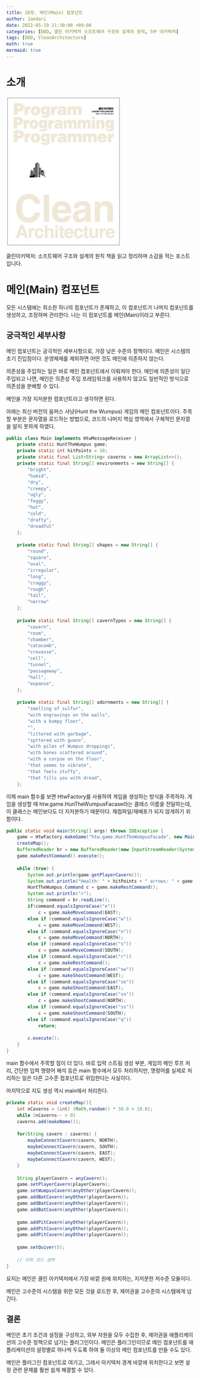 ```yaml
---
title: 26장. 메인(Main) 컴포넌트
author: Jandari
date: 2022-05-19 21:30:00 +09:00
categories: [DDD, 클린 아키텍처 소프트웨어 구조와 설계의 원칙, 5부 아키텍처]
tags: [DDD, CleanArchitecture]
math: true
mermaid: true
---
```


# 소개

![image](/assets/img/post/2022-05-19-PPPCleanArchitecture_ch26/1.jpg)

클린아키텍처: 소프트웨어 구조와 설계의 원칙 책을 읽고 정리하며 소감을 적는 포스트입니다.

# 메인(Main) 컴포넌트

모든 시스템에는 최소한 하나의 컴포넌트가 존재하고, 이 컴포넌트가 나머지 컴포넌트를 생성하고, 조정하며 관리한다. 나는 이 컴포넌트를 메인(Main)이라고 부른다.

## 궁극적인 세부사항

메인 컴포넌트는 궁극적인 세부사항으로, 가장 낮은 수준의 정책이다. 메인은 시스템의 초기 진입점이다. 운영체제를 제외하면 어떤 것도 메인에 의존하지 않는다. 

의존성을 주입하는 일은 바로 메인 컴포넌트에서 이뤄져야 한다. 메인에 의존성이 일단 주입되고 나면, 메인은 의존성 주입 프레임워크를 사용하지 않고도 일반적인 방식으로 의존성을 분배할 수 있다.

메인을 가장 지저분한 컴포넌트라고 생각하면 된다.

아래는 최신 버전의 움퍼스 사냥(Hunt the Wumpus) 게임의 메인 컴포넌트이다. 주목할 부분은 문자열을 로드하는 방법으로, 코드의 나머지 핵심 영역에서 구체적인 문자열을 알지 못하게 하였다.

```java
public class Main implements HtwMessageReceiver {
    private static HuntTheWumpus game;
    private static int hitPoints = 10;
    private static final List<String> caverns = new ArrayList<>();
    private static final String[] environments = new String[] {
        "bright",
        "humid",
        "dry",
        "creepy",
        "ugly",
        "foggy",
        "hot",
        "cold",
        "drafty",
        "dreadful"
    };

    private static final String[] shapes = new String[] {
        "round",
        "square",
        "oval",
        "irregular",
        "long",
        "craggy",
        "rough",
        "tail",
        "narrow"
    };

    private static final String[] cavernTypes = new String[] {
        "cavern",
        "room",
        "chamber",
        "catacomb",
        "crevasse",
        "cell",
        "tunnel",
        "passageway",
        "hall",
        "expanse",
    };

    private static final String[] adornments = new String[] {
        "smelling of sulfur",
        "with engravings on the walls",
        "with a bumpy floor",
        "",
        "littered with garbage",
        "spttered with guano",
        "with piles of Wumpus droppings",
        "with bones scattered around",
        "with a corpse on the floor",
        "that seems to vibrate",
        "that feels stuffy",
        "that fills you with dread",
    };
```


이제 main 함수를 보면 HtwFactory를 사용하여 게임을 생성하는 방식을 주목하자. 게임을 생성할 때 htw.game.HunTheWumpusFacase라는 클래스 이름을 전달하는데, 이 클래스는 메인보다도 더 지저분하기 때문이다. 재컴파일/재배포가 되지 않게하기 위함이다.

```java
public static void main(String[] args) throws IOException {
    game = HtwFactory.makeGame("htw.game.HuntTheWumpusFacade", new Main());
    createMap();
    BufferedReader br = new BufferedReader(new InputStreamReader(System.in));
    game.makeRestCommand().execute();

    while (true) {
        System.out.println(game.getPlayerCavern());
        System.out.println("Health: " + hitPoints + " arrows: " + game.getQuiver());
        HuntTheWumpus.Command c = game.makeRestCommand();
        System.out.println(">");
        String command = br.readLine();
        if(command.equalsIgnoreCase("e"))
            c = game.makeMoveCommand(EAST);
        else if (command.equalsIgnoreCase("w"))
            c = game.makeMoveCommand(WEST);
        else if (command.equalsIgnoreCase("n"))
            c = game.makeMoveCommand(NORTH);
        else if (command.equalsIgnoreCase("s"))
            c = game.makeMoveCommand(SOUTH);
        else if (command.equalsIgnoreCase("r"))
            c = game.makeRestCommand();
        else if (command.equalsIgnoreCase("sw"))
            c = game.makeShootCommand(WEST);
        else if (command.equalsIgnoreCase("se"))
            c = game.makeShootCommand(EAST);
        else if (command.equalsIgnoreCase("sn"))
            c = game.makeShootCommand(NORTH);
        else if (command.equalsIgnoreCase("ss"))
            c = game.makeShootCommand(SOUTH);
        else if (command.equalsIgnoreCase("q"))
            return;

        c.execute();
    }
}
```

main 함수에서 주목할 점이 더 있다. 바로 입력 스트림 생성 부분, 게임의 메인 루프 처리, 간단한 입력 명령어 해석 등은 main 함수에서 모두 처리하지만, 명령어를 실제로 처리하는 일은 다른 고수준 컴포넌트로 위임한다는 사실이다.

마지막으로 지도 생성 역시 main에서 처리한다.

```java
private static void createMap(){
    int nCaverns = (int) (Math,random() * 30.0 + 10.0);
    while (nCaverns-- > 0)
    caverns.add(makeName());

    for(String cavern : caverns) {
        maybeConnectCavern(cavern, NORTH);
        maybeConnectCavern(cavern, SOUTH);
        maybeConnectCavern(cavern, EAST);
        maybeConnectCavern(cavern, WEST);
    }

    String playerCavern = anyCavern();
    game.setPlayerCavern(playerCavern);
    game.setWumpusCavern(anyOther(playerCavern));
    game.addBatCavern(anyOther(playerCavern));
    game.addBatCavern(anyOther(playerCavern));
    game.addBatCavern(anyOther(playerCavern));

    game.addPitCavern(anyOther(playerCavern));
    game.addPitCavern(anyOther(playerCavern));
    game.addPitCavern(anyOther(playerCavern));

    game.setQuiver(5);
    
    // 이하 코드 생략
}
```

요지는 메인은 클린 아키텍처에서 가장 바깥 원에 위치하는, 지저분한 저수준 모듈이다.

메인은 고수준의 시스템을 위한 모든 것을 로드한 후, 제어권을 고수준의 시스템에게 넘긴다.

## 결론
메인은 초기 조건과 설정을 구성하고, 외부 자원을 모두 수집한 후, 제어권을 애플리케이션의 고수준 정책으로 넘기는 플러그인이다. 메인은 플러그인이므로 메인 컴포넌트를 애플리케이션의 설정별로 하나씩 두도록 하여 둘 이상의 메인 컴포넌트를 만들 수도 있다.

메인은 플러그인 컴포넌트로 여기고, 그래서 아키텍처 경계 바깥에 위치한다고 보면 설정 관련 문제를 훨씬 쉽게 해결할 수 있다.